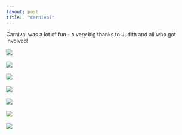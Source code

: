 ```yaml
---
layout: post
title:  "Carnival"
---
```

Carnival was a lot of fun - a very big thanks to Judith and all who got involved!

<img src="{{site.baseurl}}/assets/2019-09-26-carnival/IMG_0862.jpg" />
<br />
<br />
<img src="{{site.baseurl}}/assets/2019-09-26-carnival/IMG_0863.jpg" />
<br />
<br />
<img src="{{site.baseurl}}/assets/2019-09-26-carnival/IMG_0868.jpg" />
<br />
<br />
<img src="{{site.baseurl}}/assets/2019-09-26-carnival/IMG_0866.jpg" />
<br />
<br />
<img src="{{site.baseurl}}/assets/2019-09-26-carnival/IMG_0886.jpg" />
<br />
<br />
<img src="{{site.baseurl}}/assets/2019-09-26-carnival/IMG_0871.jpg" />
<br />
<br />
<img src="{{site.baseurl}}/assets/2019-09-26-carnival/IMG_0858.jpg" />